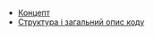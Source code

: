 * [Концепт](https://github.com/protw/treemap-m/blob/master/docs/treemap_concept.md#%D0%BA%D0%BE%D0%BD%D1%86%D0%B5%D0%BF%D1%82)
* [Структура і загальний опис коду](https://github.com/protw/treemap-m/blob/master/docs/code_descr.md)